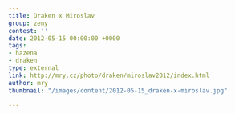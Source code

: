 ```yaml
---
title: Draken x Miroslav
group: zeny
contest: ''
date: 2012-05-15 00:00:00 +0000
tags:
- hazena
- draken
type: external
link: http://mry.cz/photo/draken/miroslav2012/index.html
author: mry
thumbnail: "/images/content/2012-05-15_draken-x-miroslav.jpg"

---
```

